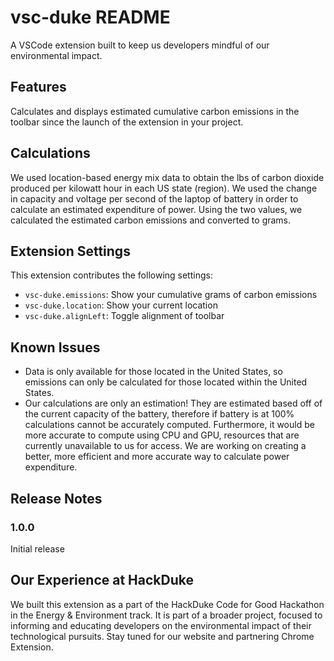 # vsc-duke README

A VSCode extension built to keep us developers mindful of our environmental impact.

## Features

Calculates and displays estimated cumulative carbon emissions in the toolbar since the launch of the extension in your project.

## Calculations
We used location-based energy mix data to obtain the lbs of carbon dioxide produced per kilowatt hour in each US state (region). We used the change in capacity and voltage per second of the laptop of battery in order to calculate an estimated expenditure of power. Using the two values, we calculated the estimated carbon emissions and converted to
grams.

## Extension Settings

This extension contributes the following settings:

* `vsc-duke.emissions`: Show your cumulative grams of carbon emissions
* `vsc-duke.location`: Show your current location
* `vsc-duke.alignLeft`: Toggle alignment of toolbar

## Known Issues

* Data is only available for those located in the United States, so emissions can only be calculated for those located within the United States.
* Our calculations are only an estimation! They are estimated based off of the current capacity of the battery, therefore if battery is at 100% calculations cannot be accurately computed. Furthermore, it would be more accurate to compute using CPU and GPU, resources that are currently unavailable to us for access. We are working on creating a better, more efficient and more accurate way to calculate power expenditure.

## Release Notes

### 1.0.0

Initial release

Our Experience at HackDuke
-------------------------------------------------
We built this extension as a part of the HackDuke Code for Good Hackathon in the Energy & Environment track. It is part of a broader project, focused to informing and educating developers on the environmental impact of their technological pursuits. Stay tuned for our website and partnering Chrome Extension.

